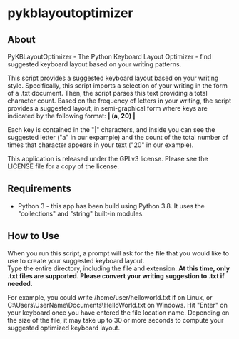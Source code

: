 # pykblayoutoptimizer

## About 
PyKBLayoutOptimizer - The Python Keyboard Layout Optimizer - find suggested keyboard layout based on your writing patterns.

This script provides a suggested keyboard layout based on your writing style.  Specifically, this 
script imports a selection of your writing in the form of a .txt document.  Then, the script 
parses this text providing a total character count.  Based on the frequency of letters in your writing,
the script provides a suggested layout, in semi-graphical form where keys are indicated by the following
format:  **| (a, 20) |**

Each key is contained in the "|" characters, and inside you can see the suggested letter ("a" in our expample)
and the count of the total number of times that character appears in your text ("20" in our example).  

This application is released under the GPLv3 license.  Please see the LICENSE file for a copy of the license. 

## Requirements 
* Python 3 - this app has been build using Python 3.8.  It uses the "collections" and "string" built-in modules.

## How to Use  
When you run this script, a prompt will ask for the file that you would like to use to create your suggested keyboard layout.  
Type the entire directory, including the file and extension.  **At this time, only .txt files are supported. Please convert
your writing suggestion to .txt if needed.**

For example, you could write /home/user/helloworld.txt if on Linux, or C:\Users\UserName\Documents\HelloWorld.txt on Windows.
Hit "Enter" on your keyboard once you have entered the file location name.  Depending on the size of the file, it may take up 
to 30 or more seconds to compute your suggested optimized keyboard layout.
